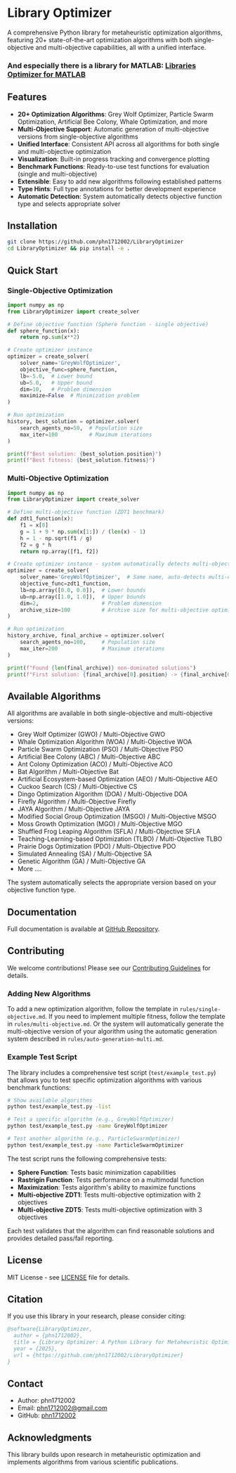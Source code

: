 # Library Optimizer

A comprehensive Python library for metaheuristic optimization algorithms, featuring 20+ state-of-the-art optimization algorithms with both single-objective and multi-objective capabilities, all with a unified interface.

### And especially there is a library for MATLAB: [Libraries Optimizer for MATLAB](/matlab/)


## Features

- **20+ Optimization Algorithms**: Grey Wolf Optimizer, Particle Swarm Optimization, Artificial Bee Colony, Whale Optimization, and more
- **Multi-Objective Support**: Automatic generation of multi-objective versions from single-objective algorithms
- **Unified Interface**: Consistent API across all algorithms for both single and multi-objective optimization
- **Visualization**: Built-in progress tracking and convergence plotting
- **Benchmark Functions**: Ready-to-use test functions for evaluation (single and multi-objective)
- **Extensible**: Easy to add new algorithms following established patterns
- **Type Hints**: Full type annotations for better development experience
- **Automatic Detection**: System automatically detects objective function type and selects appropriate solver

## Installation

```bash
git clone https://github.com/phn1712002/LibraryOptimizer
cd LibraryOptimizer && pip install -e . 
```

## Quick Start

### Single-Objective Optimization

```python
import numpy as np
from LibraryOptimizer import create_solver

# Define objective function (Sphere function - single objective)
def sphere_function(x):
    return np.sum(x**2)

# Create optimizer instance
optimizer = create_solver(
    solver_name='GreyWolfOptimizer',
    objective_func=sphere_function,
    lb=-5.0,  # Lower bound
    ub=5.0,   # Upper bound
    dim=10,   # Problem dimension
    maximize=False  # Minimization problem
)

# Run optimization
history, best_solution = optimizer.solver(
    search_agents_no=50,  # Population size
    max_iter=100          # Maximum iterations
)

print(f"Best solution: {best_solution.position}")
print(f"Best fitness: {best_solution.fitness}")
```

### Multi-Objective Optimization

```python
import numpy as np
from LibraryOptimizer import create_solver

# Define multi-objective function (ZDT1 benchmark)
def zdt1_function(x):
    f1 = x[0]
    g = 1 + 9 * np.sum(x[1:]) / (len(x) - 1)
    h = 1 - np.sqrt(f1 / g)
    f2 = g * h
    return np.array([f1, f2])

# Create optimizer instance - system automatically detects multi-objective function
optimizer = create_solver(
    solver_name='GreyWolfOptimizer',  # Same name, auto-detects multi-objective
    objective_func=zdt1_function,
    lb=np.array([0.0, 0.0]),  # Lower bounds
    ub=np.array([1.0, 1.0]),  # Upper bounds
    dim=2,                    # Problem dimension
    archive_size=100          # Archive size for multi-objective optimization
)

# Run optimization
history_archive, final_archive = optimizer.solver(
    search_agents_no=100,     # Population size
    max_iter=200              # Maximum iterations
)

print(f"Found {len(final_archive)} non-dominated solutions")
print(f"First solution: {final_archive[0].position} -> {final_archive[0].multi_fitness}")
```

## Available Algorithms

All algorithms are available in both single-objective and multi-objective versions:

- Grey Wolf Optimizer (GWO) / Multi-Objective GWO
- Whale Optimization Algorithm (WOA) / Multi-Objective WOA
- Particle Swarm Optimization (PSO) / Multi-Objective PSO
- Artificial Bee Colony (ABC) / Multi-Objective ABC
- Ant Colony Optimization (ACO) / Multi-Objective ACO
- Bat Algorithm / Multi-Objective Bat
- Artificial Ecosystem-based Optimization (AEO) / Multi-Objective AEO
- Cuckoo Search (CS) / Multi-Objective CS
- Dingo Optimization Algorithm (DOA) / Multi-Objective DOA
- Firefly Algorithm / Multi-Objective Firefly
- JAYA Algorithm / Multi-Objective JAYA
- Modified Social Group Optimization (MSGO) / Multi-Objective MSGO
- Moss Growth Optimization (MGO) / Multi-Objective MGO
- Shuffled Frog Leaping Algorithm (SFLA) / Multi-Objective SFLA
- Teaching-Learning-based Optimization (TLBO) / Multi-Objective TLBO
- Prairie Dogs Optimization (PDO) / Multi-Objective PDO
- Simulated Annealing (SA) / Multi-Objective SA
- Genetic Algorithm (GA) / Multi-Objective GA
- More ....

The system automatically selects the appropriate version based on your objective function type.

## Documentation

Full documentation is available at [GitHub Repository](https://github.com/phn1712002/LibraryOptimizer).

## Contributing

We welcome contributions! Please see our [Contributing Guidelines](CONTRIBUTING.md) for details.

### Adding New Algorithms

To add a new optimization algorithm, follow the template in `rules/single-objective.md`.
If you need to implement multiple fitness, follow the template in `rules/multi-objective.md`.
Or the system will automatically generate the multi-objective version of your algorithm using the automatic generation system described in `rules/auto-generation-multi.md`.

### Example Test Script

The library includes a comprehensive test script (`test/example_test.py`) that allows you to test specific optimization algorithms with various benchmark functions:

```bash
# Show available algorithms
python test/example_test.py -list

# Test a specific algorithm (e.g., GreyWolfOptimizer)
python test/example_test.py -name GreyWolfOptimizer

# Test another algorithm (e.g., ParticleSwarmOptimizer)  
python test/example_test.py -name ParticleSwarmOptimizer
```

The test script runs the following comprehensive tests:
- **Sphere Function**: Tests basic minimization capabilities
- **Rastrigin Function**: Tests performance on a multimodal function
- **Maximization**: Tests algorithm's ability to maximize functions
- **Multi-objective ZDT1**: Tests multi-objective optimization with 2 objectives
- **Multi-objective ZDT5**: Tests multi-objective optimization with 3 objectives

Each test validates that the algorithm can find reasonable solutions and provides detailed pass/fail reporting.

## License

MIT License - see [LICENSE](LICENSE) file for details.

## Citation

If you use this library in your research, please consider citing:

```bibtex
@software{LibraryOptimizer,
  author = {phn1712002},
  title = {Library Optimizer: A Python Library for Metaheuristic Optimization with Multi-Objective Support},
  year = {2025},
  url = {https://github.com/phn1712002/LibraryOptimizer}
}
```

## Contact

- Author: phn1712002
- Email: phn1712002@gmail.com
- GitHub: [phn1712002](https://github.com/phn1712002)

## Acknowledgments

This library builds upon research in metaheuristic optimization and implements algorithms from various scientific publications.